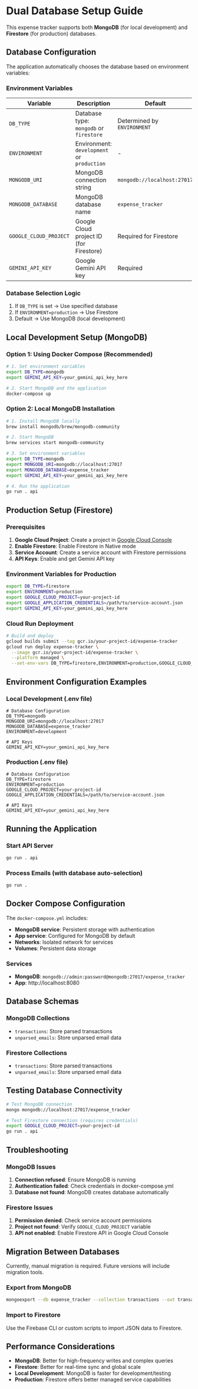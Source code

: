 # Dual Database Setup Guide

This expense tracker supports both **MongoDB** (for local development) and **Firestore** (for production) databases.

## Database Configuration

The application automatically chooses the database based on environment variables:

### Environment Variables

| Variable | Description | Default |
|----------|-------------|---------|
| `DB_TYPE` | Database type: `mongodb` or `firestore` | Determined by `ENVIRONMENT` |
| `ENVIRONMENT` | Environment: `development` or `production` | - |
| `MONGODB_URI` | MongoDB connection string | `mongodb://localhost:27017` |
| `MONGODB_DATABASE` | MongoDB database name | `expense_tracker` |
| `GOOGLE_CLOUD_PROJECT` | Google Cloud project ID (for Firestore) | Required for Firestore |
| `GEMINI_API_KEY` | Google Gemini API key | Required |

### Database Selection Logic

1. If `DB_TYPE` is set → Use specified database
2. If `ENVIRONMENT=production` → Use Firestore
3. Default → Use MongoDB (local development)

## Local Development Setup (MongoDB)

### Option 1: Using Docker Compose (Recommended)

```bash
# 1. Set environment variables
export DB_TYPE=mongodb
export GEMINI_API_KEY=your_gemini_api_key_here

# 2. Start MongoDB and the application
docker-compose up
```

### Option 2: Local MongoDB Installation

```bash
# 1. Install MongoDB locally
brew install mongodb/brew/mongodb-community

# 2. Start MongoDB
brew services start mongodb-community

# 3. Set environment variables
export DB_TYPE=mongodb
export MONGODB_URI=mongodb://localhost:27017
export MONGODB_DATABASE=expense_tracker
export GEMINI_API_KEY=your_gemini_api_key_here

# 4. Run the application
go run . api
```

## Production Setup (Firestore)

### Prerequisites

1. **Google Cloud Project**: Create a project in [Google Cloud Console](https://console.cloud.google.com/)
2. **Enable Firestore**: Enable Firestore in Native mode
3. **Service Account**: Create a service account with Firestore permissions
4. **API Keys**: Enable and get Gemini API key

### Environment Variables for Production

```bash
export DB_TYPE=firestore
export ENVIRONMENT=production
export GOOGLE_CLOUD_PROJECT=your-project-id
export GOOGLE_APPLICATION_CREDENTIALS=/path/to/service-account.json
export GEMINI_API_KEY=your_gemini_api_key_here
```

### Cloud Run Deployment

```bash
# Build and deploy
gcloud builds submit --tag gcr.io/your-project-id/expense-tracker
gcloud run deploy expense-tracker \
  --image gcr.io/your-project-id/expense-tracker \
  --platform managed \
  --set-env-vars DB_TYPE=firestore,ENVIRONMENT=production,GOOGLE_CLOUD_PROJECT=your-project-id
```

## Environment Configuration Examples

### Local Development (.env file)

```env
# Database Configuration
DB_TYPE=mongodb
MONGODB_URI=mongodb://localhost:27017
MONGODB_DATABASE=expense_tracker
ENVIRONMENT=development

# API Keys
GEMINI_API_KEY=your_gemini_api_key_here
```

### Production (.env file)

```env
# Database Configuration
DB_TYPE=firestore
ENVIRONMENT=production
GOOGLE_CLOUD_PROJECT=your-project-id
GOOGLE_APPLICATION_CREDENTIALS=/path/to/service-account.json

# API Keys
GEMINI_API_KEY=your_gemini_api_key_here
```

## Running the Application

### Start API Server

```bash
go run . api
```

### Process Emails (with database auto-selection)

```bash
go run .
```

## Docker Compose Configuration

The `docker-compose.yml` includes:

- **MongoDB service**: Persistent storage with authentication
- **App service**: Configured for MongoDB by default
- **Networks**: Isolated network for services
- **Volumes**: Persistent data storage

### Services

- **MongoDB**: `mongodb://admin:password@mongodb:27017/expense_tracker`
- **App**: http://localhost:8080

## Database Schemas

### MongoDB Collections

- `transactions`: Store parsed transactions
- `unparsed_emails`: Store unparsed email data

### Firestore Collections

- `transactions`: Store parsed transactions  
- `unparsed_emails`: Store unparsed email data

## Testing Database Connectivity

```bash
# Test MongoDB connection
mongo mongodb://localhost:27017/expense_tracker

# Test Firestore connection (requires credentials)
export GOOGLE_CLOUD_PROJECT=your-project-id
go run . api
```

## Troubleshooting

### MongoDB Issues

1. **Connection refused**: Ensure MongoDB is running
2. **Authentication failed**: Check credentials in docker-compose.yml
3. **Database not found**: MongoDB creates database automatically

### Firestore Issues

1. **Permission denied**: Check service account permissions
2. **Project not found**: Verify `GOOGLE_CLOUD_PROJECT` variable
3. **API not enabled**: Enable Firestore API in Google Cloud Console

## Migration Between Databases

Currently, manual migration is required. Future versions will include migration tools.

### Export from MongoDB

```bash
mongoexport --db expense_tracker --collection transactions --out transactions.json
```

### Import to Firestore

Use the Firebase CLI or custom scripts to import JSON data to Firestore.

## Performance Considerations

- **MongoDB**: Better for high-frequency writes and complex queries
- **Firestore**: Better for real-time sync and global scale
- **Local Development**: MongoDB is faster for development/testing
- **Production**: Firestore offers better managed service capabilities 